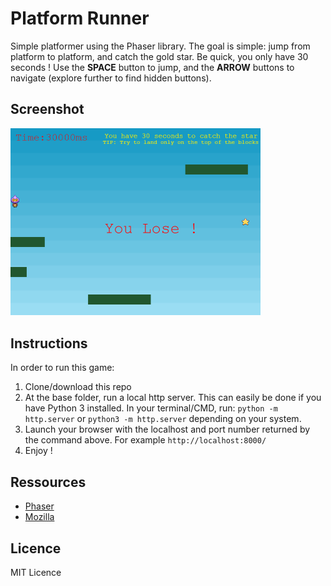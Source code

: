 # Platform Runner
Simple platformer using the Phaser library. The goal is simple: jump from platform to platform, and catch the gold star. Be quick, you only have 30 seconds ! Use the __SPACE__ button to jump, and the __ARROW__ buttons to navigate (explore further to find hidden buttons).

## Screenshot

<!-- ![Img1](img/screenshot_1.png) -->
<!-- ![Img2](./img/screenshot_2.png =250x20) -->
<img src="./img/screenshot_2.png" alt="GameScreenCapture" width="400"/>



## Instructions
In order to run this game:
1. Clone/download this repo
2. At the base folder, run a local http server. This can easily be done if you have Python 3 installed. In your terminal/CMD, run: 
`
python -m http.server
`
or 
`
python3 -m http.server
`
depending on your system.
3. Launch your browser with the localhost and port number returned by the command above. For example `http://localhost:8000/`
4. Enjoy !

## Ressources
- [Phaser](https://phaser.io/)
- [Mozilla](https://developer.mozilla.org/en-US/docs/Learn/Common_questions/set_up_a_local_testing_server)


## Licence
MIT Licence
